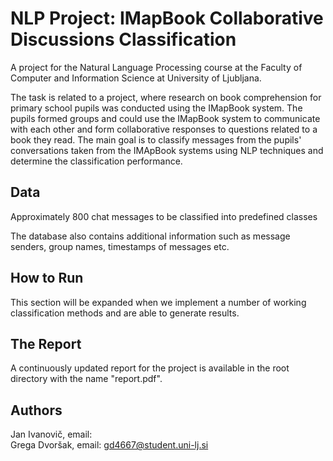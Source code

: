 # NLP Project: IMapBook Collaborative Discussions Classification

A project for the Natural Language Processing course at the Faculty of Computer and Information Science at University
of Ljubljana. 

The task is related to a project, where research on book comprehension for primary school pupils was conducted using
the IMapBook system. The pupils formed groups and could use the IMapBook system to communicate with each other and form
collaborative responses to questions related to a book they read. The main goal is to classify messages from the pupils' 
conversations taken from the IMApBook systems using NLP techniques and determine the classification performance.

## Data
Approximately 800 chat messages to be classified into predefined classes

The database also contains additional information such as message senders, group names, timestamps of messages etc.

## How to Run
This section will be expanded when we implement a number of working classification methods
and are able to generate results.

## The Report
A continuously updated report for the project is available in the root directory with the name "report.pdf". 

## Authors
Jan Ivanovič,  email:  
Grega Dvoršak, email: gd4667@student.uni-lj.si
